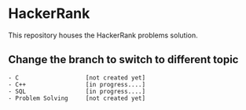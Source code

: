 # HackerRank
This repository houses the HackerRank problems solution.

## Change the branch to switch to different topic
    - C                   [not created yet]
    - C++                 [in progress....]
    - SQL                 [in progress....]
    - Problem Solving     [not created yet]
